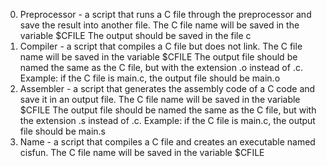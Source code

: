 0. Preprocessor - a script that runs a C file through the preprocessor and save the result into another file.
The C file name will be saved in the variable $CFILE
The output should be saved in the file c
1. Compiler - a script that compiles a C file but does not link.
The C file name will be saved in the variable $CFILE
The output file should be named the same as the C file, but with the extension .o instead of .c.
Example: if the C file is main.c, the output file should be main.o
2. Assembler - a script that generates the assembly code of a C code and save it in an output file.
The C file name will be saved in the variable $CFILE
The output file should be named the same as the C file, but with the extension .s instead of .c.
Example: if the C file is main.c, the output file should be main.s
3. Name - a script that compiles a C file and creates an executable named cisfun.
The C file name will be saved in the variable $CFILE
